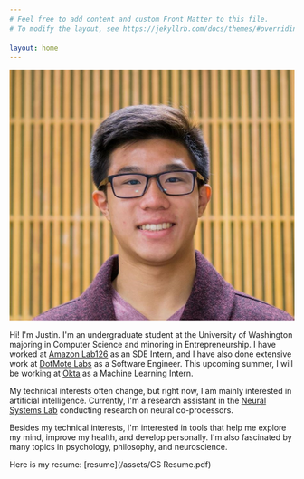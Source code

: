 ```yaml
---
# Feel free to add content and custom Front Matter to this file.
# To modify the layout, see https://jekyllrb.com/docs/themes/#overriding-theme-defaults

layout: home
---
```


<link rel="stylesheet" href="/css/styles.css">
<img class="justin_face" src="/assets/christopher_justin_ong.JPG"/>

Hi! I'm Justin. I'm an undergraduate student at the University of Washington majoring in Computer Science and minoring in Entrepreneurship. I have worked at [Amazon Lab126](https://amazon.jobs/en/teams/lab126/) as an SDE Intern, and I have also done extensive work at [DotMote Labs](https://dotmotelabs.com/) as a Software Engineer. This upcoming summer, I will be working at [Okta](https://www.okta.com/) as a Machine Learning Intern.

My technical interests often change, but right now, I am mainly interested in artificial intelligence. Currently, I'm a research assistant in the [Neural Systems Lab](https://neural.cs.washington.edu/) conducting research on neural co-processors. 

Besides my technical interests, I'm interested in tools that help me explore my mind, improve my health, and develop personally. I'm also fascinated by many topics in psychology, philosophy, and neuroscience.

Here is my resume: [resume](/assets/CS Resume.pdf)